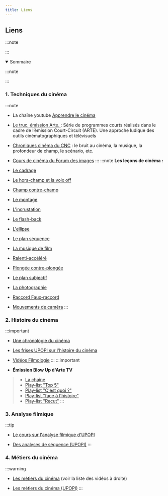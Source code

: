```yaml
---
title: Liens
---
```

## Liens
:::note

:::<details open markdown="block">
  <summary>
    Sommaire
  </summary>
  :::note

:::
</details>

### 1. Techniques du cinéma 


:::note
- La chaîne youtube [Apprendre le cinéma](https://www.youtube.com/@ApprendreLeCinema)
- [Le truc, émission Arte. ](https://vimeo.com/showcase/5978000) : Série de programmes courts réalisés dans le cadre de l’émission Court-Circuit (ARTE). Une approche ludique des outils cinématographiques et télévisuels

- [Chroniques cinéma du CNC](https://www.youtube.com/playlist?list=PLeIoVC4YUfHA8jOXw9ey44OpE97JQ58EF) : le bruit au cinéma, la musique, la profondeur de champ, le scénario, etc. 

- [Cours de cinéma du Forum des images](https://www.forumdesimages.fr/le-forum-numerique/videos/cours-de-cinema)
:::
:::note
**Les leçons de cinéma :**
- [Le cadrage](https://vimeo.com/99612094)  
- [Le hors-champ et la voix off](https://vimeo.com/99612904)  
- [Champ contre-champ](https://vimeo.com/99612098)
- [Le montage](https://vimeo.com/99612909)  
- [L'incrustation](https://vimeo.com/99612906)  
- [Le flash-back](https://vimeo.com/99612901)  
- [L'ellipse](https://vimeo.com/99612900)  
- [Le plan séquence](https://vimeo.com/99613707)  
- [La musique de film](https://vimeo.com/99613705)  
- [Ralenti-accéléré](https://vimeo.com/99614665)  
- [Plongée contre-plongée](https://vimeo.com/99614662)  
- [Le plan subjectif](https://vimeo.com/99613708)  
- [La photographie](https://vimeo.com/99613706)  
- [Raccord Faux-raccord](https://vimeo.com/99614664)  
- [Mouvements de caméra](https://vimeo.com/99613704)
:::
### 2. Histoire du cinéma 

:::important
- [Une chronologie du cinéma](https://www.tiki-toki.com/timeline/embed/138306/5243809804/#vars!date=1925-04-03_04:29:42!) 

- [Les frises UPOPI sur l'histoire du cinéma](https://upopi.ciclic.fr/apprendre/l-histoire-des-images)

- [Vidéos Filmologie](https://www.youtube.com/playlist?list=PL9Bz54IoOmJx1x1tbmJSicGQ8cTJrW5Ra)
:::
:::important
- **Émission Blow Up d'Arte TV**
> - [La chaîne](https://www.youtube.com/channel/UCfE1oQ47oqyJNzM-nFy_gjA/videos)
> - [Play-list "Top 5"](https://www.youtube.com/playlist?list=PLGgP-iwu9i_zXbzq5zKbJp4kVyGVRtlJk)
> - [Play-list "C'est quoi ?"](https://www.youtube.com/playlist?list=PLGgP-iwu9i_xF_DOmEY5TrDi_twXcJ9iR)
> - [Play-list "face à l'histoire"](https://www.youtube.com/playlist?list=PLGgP-iwu9i_yRaSChVzYy9wFaB-t6D-Uq)
> - [Play-list "Recut"](https://www.youtube.com/playlist?list=PLGgP-iwu9i_wztABw29Zo-IrIJHFoFUqA)
:::
### 3. Analyse filmique

:::tip
- [Le cours sur l'analyse filmique d'UPOPI](https://upopi.ciclic.fr/vocabulaire/) 

- [Des analyses de séquence (UPOPI)](https://upopi.ciclic.fr/analyser/le-cinema-la-loupe)
:::
### 4. Métiers du cinéma

:::warning
- [Les métiers du cinéma](https://vimeo.com/99629840) (voir la liste des vidéos à droite)

- [Les métiers du cinéma (UPOPI)](https://vimeo.com/showcase/3010116)
:::
